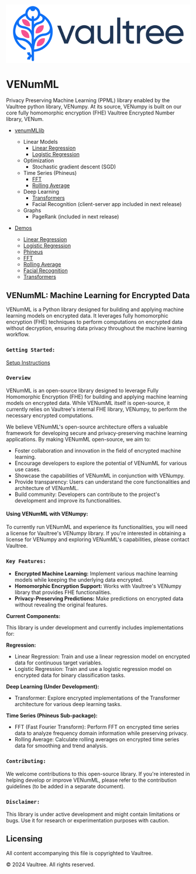 ![alt text][logo]

[logo]: Vaultree.png "Vaultree Logo"

# VENumML
Privacy Preserving Machine Learning (PPML) library enabled by the Vaultree python library, VENumpy. At its source, VENumpy is built on our core fully homomorphic encryption (FHE) Vaultree Encrypted Number library, VENum.
- [venumMLlib](venumMLlib)
  * Linear Models
    * [Linear Regression](venumMLlib/linear_models/regression/linear_regression.py)
    * [Logistic Regression](venumMLlib/linear_models/regression/logistic_regression.py)
  * Optimization
    * Stochastic gradient descent (SGD)
  * Time Series (Phineus)
    * [FFT](venumMLlib/time_series/Phineus/phineus_FFT.py)
    * [Rolling Average](venumMLlib/time_series/Phineus/phineus_rolling_average.py)
  * Deep Learning
      * [Transformers](venumMLlib/deep_learning/transformer/transformer.py)
      * Facial Recognition (client-server app included in next release)
  * Graphs
      * PageRank (included in next release)
  
- [Demos](demos) 
  * [Linear Regression](demos/linear_regression_demo.ipynb)
  * [Logistic Regression](demos/logistic_regression_demo.ipynb)
  * [Phineus](demos/Phineus_Demo.ipynb)
  * [FFT](demos/phineus_FFT_demo.ipynb)
  * [Rolling Average](demos/phineus_rolling_avg_demo.ipynb)
  * [Facial Recognition](demos/facial_rec_demo/facial_rec_demo.ipynb)
  * [Transformers](demos/transformer_demo.ipynb)

## VENumML: Machine Learning for Encrypted Data

VENumML is a Python library designed for building and applying machine learning models on encrypted data. It leverages fully homomorphic encryption (FHE) techniques to perform computations on encrypted data without decryption, ensuring data privacy throughout the machine learning workflow.

### **``Getting Started:``**
[Setup Instructions](docs/venumML-user-manual.md)


### **``Overview``**

VENumML is an open-source library designed to leverage Fully Homomorphic Encryption (FHE) for building and applying machine learning models on encrypted data. While VENumML itself is open-source, it currently relies on Vaultree's internal FHE library, VENumpy, to perform the necessary encrypted computations.

We believe VENumML's open-source architecture offers a valuable framework for developing secure and privacy-preserving machine learning applications. By making VENumML open-source, we aim to:

* Foster collaboration and innovation in the field of encrypted machine learning.
* Encourage developers to explore the potential of VENumML for various use cases.
* Showcase the capabilities of VENumML in conjunction with VENumpy.
* Provide transparency: Users can understand the core functionalities and architecture of VENumML.
* Build community: Developers can contribute to the project's development and improve its functionalities.

#### Using VENumML with VENumpy:

To currently run VENumML and experience its functionalities, you will need a license for Vaultree's VENumpy library. If you're interested in obtaining a license for VENumpy and exploring VENumML's capabilities, please contact Vaultree.



### **``Key Features:``**

* **Encrypted Machine Learning:** Implement various machine learning models while keeping the underlying data encrypted.
* **Homomorphic Encryption Support:** Works with Vaultree's VENumpy library that provides FHE functionalities.
* **Privacy-Preserving Predictions:** Make predictions on encrypted data without revealing the original features.

**Current Components:**

This library is under development and currently includes implementations for:

**Regression:**

* Linear Regression: Train and use a linear regression model on encrypted data for continuous target variables.
* Logistic Regression: Train and use a logistic regression model on encrypted data for binary classification tasks.

**Deep Learning (Under Development):**

* Transformer: Explore encrypted implementations of the Transformer architecture for various deep learning tasks.

**Time Series (Phineus Sub-package):**

* FFT (Fast Fourier Transform): Perform FFT on encrypted time series data to analyze frequency domain information while preserving privacy.
* Rolling Average: Calculate rolling averages on encrypted time series data for smoothing and trend analysis.
 


### **``Contributing:``**

We welcome contributions to this open-source library. If you're interested in helping develop or improve VENumML, please refer to the contribution guidelines (to be added in a separate document).

### **``Disclaimer:``**

This library is under active development and might contain limitations or bugs. Use it for research or experimentation purposes with caution.

## Licensing

All content accompanying this file is copyrighted to Vaultree.

© 2024 Vaultree. All rights reserved.

